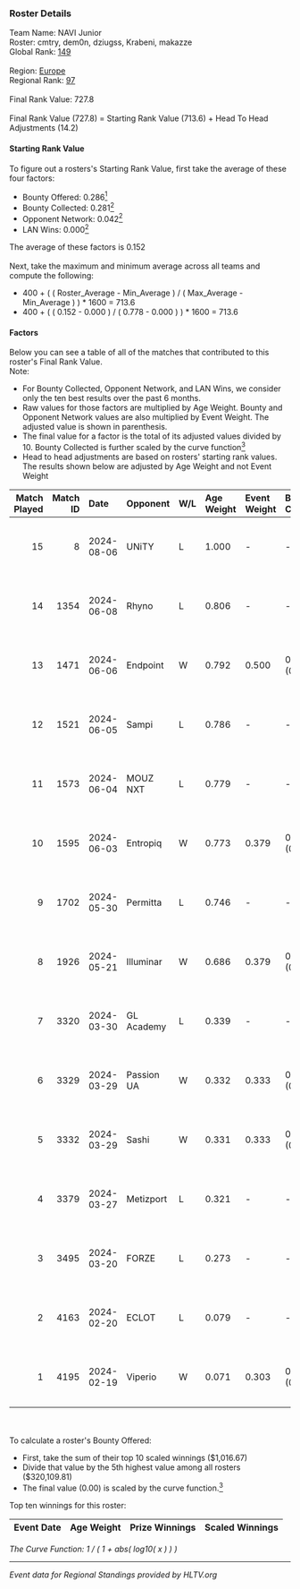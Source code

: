 ### Roster Details<br />
Team Name: NAVI Junior<br />
Roster: cmtry, dem0n, dziugss, Krabeni, makazze<br />
Global Rank: [149](../standings_global.md)<br />
<br />
Region: [Europe]( ../standings_europe.md)<br />
Regional Rank: [97]( ../standings_europe.md)<br />
<br />
Final Rank Value:  727.8<br />
<br />
Final Rank Value (727.8) = Starting Rank Value (713.6) + Head To Head Adjustments (14.2)<br />

#### Starting Rank Value<br />
To figure out a rosters's Starting Rank Value, first take the average of these four factors:<br />
- Bounty Offered: 0.286[<sup>1</sup>](#table2)
- Bounty Collected: 0.281[<sup>2</sup>](#table1)
- Opponent Network: 0.042[<sup>2</sup>](#table1)
- LAN Wins: 0.000[<sup>2</sup>](#table1)

The average of these factors is 0.152<br />
<br />
Next, take the maximum and minimum average across all teams and compute the following:<br />
- 400 + ( ( Roster_Average - Min_Average ) / ( Max_Average - Min_Average ) ) * 1600 = 713.6
- 400 + ( ( 0.152 - 0.000 ) / ( 0.778 - 0.000 ) ) * 1600 = 713.6


#### Factors<br />
Below you can see a table of all of the matches that contributed to this roster's Final Rank Value.<br />
Note:<br />

- For Bounty Collected, Opponent Network, and LAN Wins, we consider only the ten best results over the past 6 months.
- Raw values for those factors are multiplied by Age Weight. Bounty and Opponent Network values are also multiplied by Event Weight. The adjusted value is shown in parenthesis.
- The final value for a factor is the total of its adjusted values divided by 10. Bounty Collected is further scaled by the curve function[<sup>3</sup>](#curveFunction)
- Head to head adjustments are based on rosters' starting rank values. The results shown below are adjusted by Age Weight and not Event Weight
<span id="table1"></span><br />


| Match Played | Match ID | Date       | Opponent   | W/L | Age Weight | Event Weight | Bounty Collected | Opponent Network | LAN Wins  | H2H Adj. | Roster                                   |
| -: | -: | :- | :- | :- | :- | :- | :- | :- | :- | -: | :- |
|           15 |        8 | 2024-08-06 | UNiTY      | L   | 1.000      | -            | -                | -                | -         |    -7.19 | cmtry, dem0n, dziugss, Krabeni, makazze  |
|           14 |     1354 | 2024-06-08 | Rhyno      | L   | 0.806      | -            | -                | -                | -         |    -5.16 | cmtry, dem0n, dziugss, froz1k, Krabeni   |
|           13 |     1471 | 2024-06-06 | Endpoint   | W   | 0.792      | 0.500        | 0.012 (0.005)    | 0.540 (0.214)    | 0 (0.000) |    17.56 | cmtry, dem0n, dziugss, froz1k, Krabeni   |
|           12 |     1521 | 2024-06-05 | Sampi      | L   | 0.786      | -            | -                | -                | -         |    -6.10 | cmtry, dem0n, dziugss, froz1k, Krabeni   |
|           11 |     1573 | 2024-06-04 | MOUZ NXT   | L   | 0.779      | -            | -                | -                | -         |    -2.60 | cmtry, dem0n, dziugss, froz1k, Krabeni   |
|           10 |     1595 | 2024-06-03 | Entropiq   | W   | 0.773      | 0.379        | 0.000 (0.000)    | 0.028 (0.008)    | 0 (0.000) |     3.42 | cmtry, dem0n, dziugss, froz1k, Krabeni   |
|            9 |     1702 | 2024-05-30 | Permitta   | L   | 0.746      | -            | -                | -                | -         |    -5.83 | cmtry, dem0n, dziugss, froz1k, Krabeni   |
|            8 |     1926 | 2024-05-21 | Illuminar  | W   | 0.686      | 0.379        | 0.012 (0.003)    | 0.340 (0.088)    | 0 (0.000) |    15.50 | cmtry, dem0n, dziugss, froz1k, Krabeni   |
|            7 |     3320 | 2024-03-30 | GL Academy | L   | 0.339      | -            | -                | -                | -         |    -5.02 | dem0n, dezt, Krabeni, Magic, makazze     |
|            6 |     3329 | 2024-03-29 | Passion UA | W   | 0.332      | 0.333        | 0.173 (0.019)    | 1.000 (0.111)    | 0 (0.000) |     9.15 | dem0n, dezt, Krabeni, Magic, makazze     |
|            5 |     3332 | 2024-03-29 | Sashi      | W   | 0.331      | 0.333        | 0.009 (0.001)    | 0.024 (0.003)    | 0 (0.000) |     4.84 | dem0n, dezt, Krabeni, Magic, makazze     |
|            4 |     3379 | 2024-03-27 | Metizport  | L   | 0.321      | -            | -                | -                | -         |    -2.41 | dem0n, dezt, Krabeni, Magic, makazze     |
|            3 |     3495 | 2024-03-20 | FORZE      | L   | 0.273      | -            | -                | -                | -         |    -2.19 | dem0n, froz1k, Krabeni, Magic, makazze   |
|            2 |     4163 | 2024-02-20 | ECLOT      | L   | 0.079      | -            | -                | -                | -         |    -0.14 | alkarenn, dem0n, Krabeni, Magic, makazze |
|            1 |     4195 | 2024-02-19 | Viperio    | W   | 0.071      | 0.303        | 0.000 (0.000)    | 0.000 (0.000)    | 0 (0.000) |     0.33 | alkarenn, dem0n, Krabeni, Magic, makazze |

<br />
<span id="table2"></span><br />
To calculate a roster's Bounty Offered:<br />

- First, take the sum of their top 10 scaled winnings ($1,016.67)
- Divide that value by the 5th highest value among all rosters ($320,109.81)
- The final value (0.00) is scaled by the curve function.[<sup>3</sup>](#curveFunction)

Top ten winnings for this roster:<br />

| Event Date | Age Weight | Prize Winnings | Scaled Winnings |
| :- | -: | :- | :- |


<span id="curveFunction"></span>_The Curve Function: 1 / ( 1 + abs( log10( x ) ) )_<br />

---
_Event data for Regional Standings provided by HLTV.org_<br />
